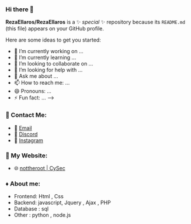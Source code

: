 ### Hi there 👋


**RezaEllaros/RezaEllaros** is a ✨ _special_ ✨ repository because its `README.md` (this file) appears on your GitHub profile.

Here are some ideas to get you started:

- 🔭 I’m currently working on ...
- 🌱 I’m currently learning ...
- 👯 I’m looking to collaborate on ...
- 🤔 I’m looking for help with ...
- 💬 Ask me about ...
- 📫 How to reach me: ...
- 😄 Pronouns: ...
- ⚡ Fun fact: ...
-->





### :satellite: Contact Me:

- 📧 [Email](rzaellaros@gmail.com)
- 💼 [Discord]([https://www.linkedin.com/in/bishwassagar](https://discord.gg/PRT4TrgaZa))
- 🚩 [Instagram](https://instagram.com/reza.khanbabayi)

### :notebook_with_decorative_cover: My Website:

- 🌐 [nottheroot | CySec](comingsoon)

### ♦ About me:
- Frontend: Html , Css
- Backend: javascript, Jquery , Ajax , PHP
- Database : sql
- Other : python , node.js

